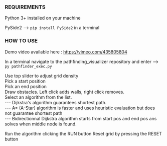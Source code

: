 ### REQUIREMENTS

Python 3+ installed on your machine

PySide2 --> `pip install PySide2` in a terminal

### HOW TO USE 

Demo video available here : https://vimeo.com/435805804

In a terminal navigate to the pathfinding_visualizer repository and enter --> ```py pathfinder_exec.py```

Use top slider to adjust grid density  
Pick a start position  
Pick an end position  
Draw obstacles. Left click adds walls, right click removes.  
Select an algorithm from the list.  
 --- Dijkstra's algorithm guarantees shortest path.  
 --- A* (A-Star) algorithm is faster and uses heuristic evaluation but does not guarantee shortest path  
 --- Bidirectionnal Dijkstra algorithm starts from start pos and end pos ans solves when middle node is found.

Run the algorithm clicking the RUN button
Reset grid by pressing the RESET button

